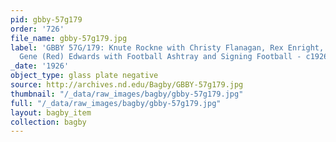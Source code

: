 ```yaml
---
pid: gbby-57g179
order: '726'
file_name: gbby-57g179.jpg
label: 'GBBY 57G/179: Knute Rockne with Christy Flanagan, Rex Enright, Tom Hearden,
  Gene (Red) Edwards with Football Ashtray and Signing Football - c1926'
_date: '1926'
object_type: glass plate negative
source: http://archives.nd.edu/Bagby/GBBY-57g179.jpg
thumbnail: "/_data/raw_images/bagby/gbby-57g179.jpg"
full: "/_data/raw_images/bagby/gbby-57g179.jpg"
layout: bagby_item
collection: bagby
---
```

